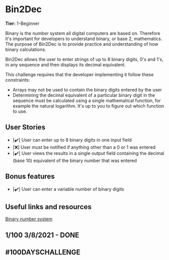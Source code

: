# Bin2Dec

**Tier:** 1-Beginner

Binary is the number system all digital computers are based on.
Therefore it's important for developers to understand binary, or base 2,
mathematics. The purpose of Bin2Dec is to provide practice and
understanding of how binary calculations.

Bin2Dec allows the user to enter strings of up to 8 binary digits, 0's
and 1's, in any sequence and then displays its decimal equivalent.

This challenge requires that the developer implementing it follow these
constraints:

-   Arrays may not be used to contain the binary digits entered by the user
-   Determining the decimal equivalent of a particular binary digit in the
    sequence must be calculated using a single mathematical function, for
    example the natural logarithm. It's up to you to figure out which function
    to use.

## User Stories

-   [✔️] User can enter up to 8 binary digits in one input field
-   [❌] User must be notified if anything other than a 0 or 1 was entered
-   [✔️] User views the results in a single output field containing the decimal (base 10) equivalent of the binary number that was entered

## Bonus features

-   [✔️] User can enter a variable number of binary digits

## Useful links and resources

[Binary number system](https://en.wikipedia.org/wiki/Binary_number)


## 1/100 3/8/2021 - DONE

## #100DAYSCHALLENGE
